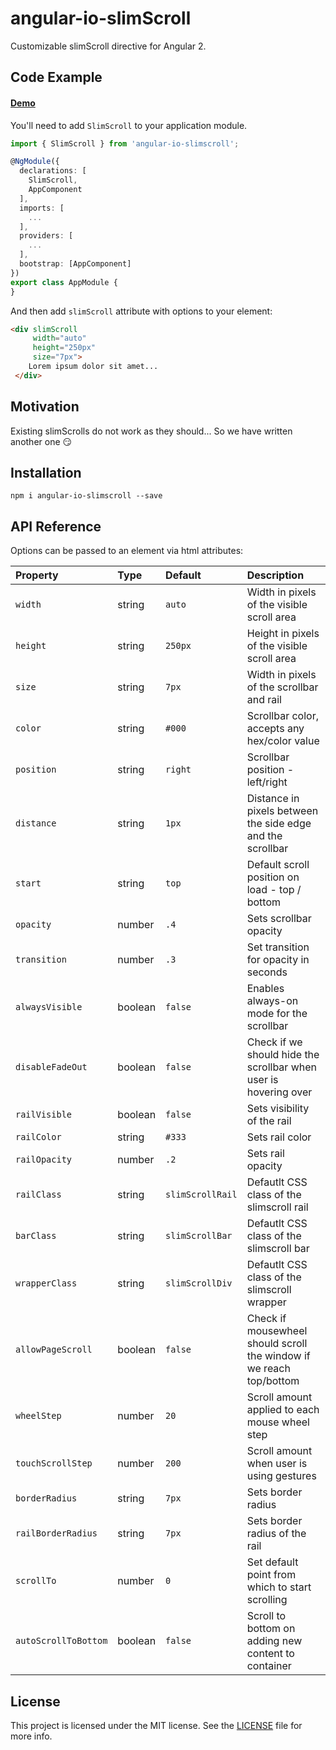 # angular-io-slimScroll

Customizable slimScroll directive for Angular 2.

## Code Example

#### [Demo](https://rd-dev-ukraine.github.io/angular-io-slimscroll)

You'll need to add `SlimScroll` to your application module.

```typescript
import { SlimScroll } from 'angular-io-slimscroll';

@NgModule({
  declarations: [
    SlimScroll,
    AppComponent
  ],
  imports: [
    ...
  ],
  providers: [
    ...
  ],
  bootstrap: [AppComponent]
})
export class AppModule {
}
```

And then add `slimScroll` attribute with options to your element:

```html
<div slimScroll
     width="auto"
     height="250px"
     size="7px">
    Lorem ipsum dolor sit amet...   
 </div>
```

## Motivation

Existing slimScrolls do not work as they should... So we have written another one 😏

## Installation

````shell
npm i angular-io-slimscroll --save
````

## API Reference

Options can be passed to an element via html attributes:

|Property            |Type   |Default         |Description                                                        |
| :----------------- | :---- | :------------- | :---------------------------------------------------------------- |
|`width`             |string |`auto`          |Width in pixels of the visible scroll area                         |
|`height`            |string |`250px`         |Height in pixels of the visible scroll area                        |
|`size`              |string |`7px`           |Width in pixels of the scrollbar and rail                          |
|`color`             |string |`#000`          |Scrollbar color, accepts any hex/color value                       |
|`position`          |string |`right`         |Scrollbar position - left/right                                    |
|`distance`          |string |`1px`           |Distance in pixels between the side edge and the scrollbar         |
|`start`             |string |`top`           |Default scroll position on load - top / bottom                     |
|`opacity`           |number |`.4`            |Sets scrollbar opacity                                             |
|`transition`        |number |`.3`            |Set transition for opacity in seconds                              |
|`alwaysVisible`     |boolean|`false`         |Enables always-on mode for the scrollbar                           |
|`disableFadeOut`    |boolean|`false`         |Check if we should hide the scrollbar when user is hovering over   |
|`railVisible`       |boolean|`false`         |Sets visibility of the rail                                        |
|`railColor`         |string |`#333`          |Sets rail color                                                    |
|`railOpacity`       |number |`.2`            |Sets rail opacity                                                  |
|`railClass`         |string |`slimScrollRail`|Defautlt CSS class of the slimscroll rail                          |
|`barClass`          |string |`slimScrollBar` |Defautlt CSS class of the slimscroll bar                           |
|`wrapperClass`      |string |`slimScrollDiv` |Defautlt CSS class of the slimscroll wrapper                       |
|`allowPageScroll`   |boolean|`false`         |Check if mousewheel should scroll the window if we reach top/bottom|
|`wheelStep`         |number |`20`            |Scroll amount applied to each mouse wheel step                     |
|`touchScrollStep`   |number |`200`           |Scroll amount when user is using gestures                          |
|`borderRadius`      |string |`7px`           |Sets border radius                                                 |
|`railBorderRadius`  |string |`7px`           |Sets border radius of the rail                                     |
|`scrollTo`          |number |`0`             |Set default point from which to start scrolling                    |
|`autoScrollToBottom`|boolean|`false`         |Scroll to bottom on adding new content to container                |

## License

This project is licensed under the MIT license. See the [LICENSE](https://github.com/rd-dev-ukraine/angular-io-slimscroll/blob/master/LICENSE) file for more info.